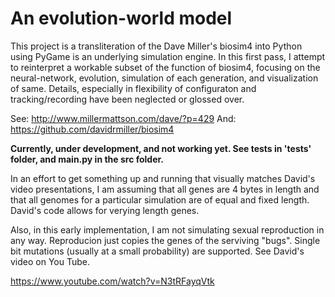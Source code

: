 # An evolution-world model

This project is a transliteration of the Dave Miller's biosim4
into Python using PyGame is an underlying simulation engine.
In this first pass, I attempt to reinterpret a workable subset
of the function of biosim4, focusing on the neural-network, evolution,
simulation of each generation, and visualization of same. Details, especially
in flexibility of configuraton and tracking/recording have been
neglected or glossed over.

See: http://www.millermattson.com/dave/?p=429
And: https://github.com/davidrmiller/biosim4

**Currently, under development, and not working yet. See tests in 
'tests' folder, and main.py in the src folder.**

In an effort to get something up and running that visually matches
David's video presentations, I am assuming that all genes are 4 bytes
in length and that all genomes for a particular simulation
are of equal and fixed length. David's code allows for verying
length genes.

Also, in this early implementation, I am not simulating sexual
reproduction in any way. Reproducion just copies the genes of
the serviving "bugs". Single bit mutations (usually at a small
probability) are supported. See David's video on You Tube.

https://www.youtube.com/watch?v=N3tRFayqVtk
